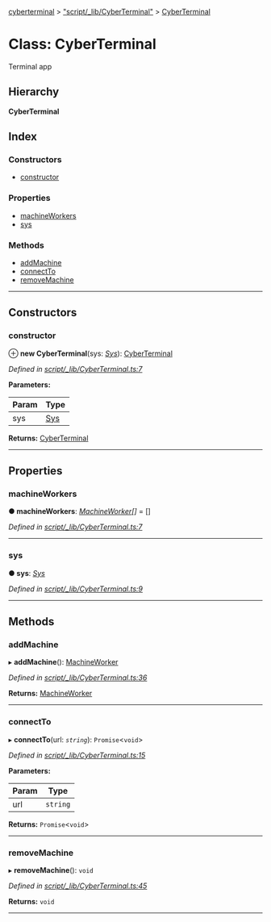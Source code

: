 [cyberterminal](../README.md) > ["script/_lib/CyberTerminal"](../modules/_script__lib_cyberterminal_.md) > [CyberTerminal](../classes/_script__lib_cyberterminal_.cyberterminal.md)

# Class: CyberTerminal

Terminal app

## Hierarchy

**CyberTerminal**

## Index

### Constructors

* [constructor](_script__lib_cyberterminal_.cyberterminal.md#constructor)

### Properties

* [machineWorkers](_script__lib_cyberterminal_.cyberterminal.md#machineworkers)
* [sys](_script__lib_cyberterminal_.cyberterminal.md#sys)

### Methods

* [addMachine](_script__lib_cyberterminal_.cyberterminal.md#addmachine)
* [connectTo](_script__lib_cyberterminal_.cyberterminal.md#connectto)
* [removeMachine](_script__lib_cyberterminal_.cyberterminal.md#removemachine)

---

## Constructors

<a id="constructor"></a>

###  constructor

⊕ **new CyberTerminal**(sys: *[Sys](../interfaces/_script__lib_sys_.sys.md)*): [CyberTerminal](_script__lib_cyberterminal_.cyberterminal.md)

*Defined in [script/_lib/CyberTerminal.ts:7](https://github.com/FantasyInternet/cyberterminal/blob/HEAD/src/script/_lib/CyberTerminal.ts#L7)*

**Parameters:**

| Param | Type |
| ------ | ------ |
| sys | [Sys](../interfaces/_script__lib_sys_.sys.md) | 

**Returns:** [CyberTerminal](_script__lib_cyberterminal_.cyberterminal.md)

___

## Properties

<a id="machineworkers"></a>

###  machineWorkers

**● machineWorkers**: *[MachineWorker](../interfaces/_script__lib_machineworker_.machineworker.md)[]* =  []

*Defined in [script/_lib/CyberTerminal.ts:7](https://github.com/FantasyInternet/cyberterminal/blob/HEAD/src/script/_lib/CyberTerminal.ts#L7)*

___
<a id="sys"></a>

###  sys

**● sys**: *[Sys](../interfaces/_script__lib_sys_.sys.md)*

*Defined in [script/_lib/CyberTerminal.ts:9](https://github.com/FantasyInternet/cyberterminal/blob/HEAD/src/script/_lib/CyberTerminal.ts#L9)*

___

## Methods

<a id="addmachine"></a>

###  addMachine

▸ **addMachine**(): [MachineWorker](../interfaces/_script__lib_machineworker_.machineworker.md)

*Defined in [script/_lib/CyberTerminal.ts:36](https://github.com/FantasyInternet/cyberterminal/blob/HEAD/src/script/_lib/CyberTerminal.ts#L36)*

**Returns:** [MachineWorker](../interfaces/_script__lib_machineworker_.machineworker.md)

___
<a id="connectto"></a>

###  connectTo

▸ **connectTo**(url: *`string`*): `Promise`<`void`>

*Defined in [script/_lib/CyberTerminal.ts:15](https://github.com/FantasyInternet/cyberterminal/blob/HEAD/src/script/_lib/CyberTerminal.ts#L15)*

**Parameters:**

| Param | Type |
| ------ | ------ |
| url | `string` | 

**Returns:** `Promise`<`void`>

___
<a id="removemachine"></a>

###  removeMachine

▸ **removeMachine**(): `void`

*Defined in [script/_lib/CyberTerminal.ts:45](https://github.com/FantasyInternet/cyberterminal/blob/HEAD/src/script/_lib/CyberTerminal.ts#L45)*

**Returns:** `void`

___

